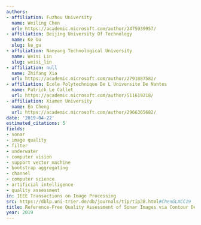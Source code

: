 ```yaml
---
authors:
- affiliation: Fuzhou University
  name: Weiling Chen
  url: https://academic.microsoft.com/author/2475939957/
- affiliation: Beijing University Of Technology
  name: Ke Gu
  slug: ke_gu
- affiliation: Nanyang Technological University
  name: Weisi Lin
  slug: weisi_lin
- affiliation: null
  name: Zhifang Xia
  url: https://academic.microsoft.com/author/2791887582/
- affiliation: Ecole Polytechnique De L Universite De Nantes
  name: Patrick Le Callet
  url: https://academic.microsoft.com/author/511619218/
- affiliation: Xiamen University
  name: En Cheng
  url: https://academic.microsoft.com/author/2966365682/
date: '2019-04-22'
estimated_citations: 5
fields:
- sonar
- image quality
- filter
- underwater
- computer vision
- support vector machine
- bootstrap aggregating
- channel
- computer science
- artificial intelligence
- quality assessment
in: IEEE Transactions on Image Processing
src: https://dblp.uni-trier.de/db/journals/tip/tip28.html#ChenGLXCC19
title: Reference-Free Quality Assessment of Sonar Images via Contour Degradation Measurement
year: 2019
---
```

